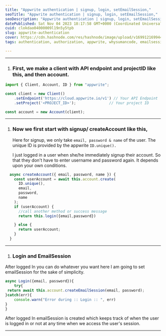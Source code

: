 ```yaml
---
title: "Appwrite authentication | signup, login, setEmailSession,"
seoTitle: "Appwrite authentication | signup, login, setEmailSession,"
seoDescription: "Appwrite authentication | signup, login, setEmailSession,"
datePublished: Sat Nov 04 2023 18:17:58 GMT+0000 (Coordinated Universal Time)
cuid: clokdao04000009l19n5y5tpb
slug: appwrite-authentication
cover: https://cdn.hashnode.com/res/hashnode/image/upload/v1699121699449/80d4ccf7-bac3-4c84-8936-0e99c5761e36.png
tags: authentication, authorization, appwrite, whysumancode, emailsession

---
```


---

1. ### First, we make a client with API endpoint and projectID like this, and then account.
    

```javascript
import { Client, Account, ID } from "appwrite";

const client = new Client()
    .setEndpoint('https://cloud.appwrite.io/v1') // Your API Endpoint
    .setProject('<PROJECT_ID>');               // Your project ID

const account = new Account(client);
```

---

1. ### Now we first start with signup/ createAccount like this,
    
    Here for signup, we only take `email, password & name` of the user. The unique ID is provided by the appwrite `ID.unique().`
    
    I just logged in a user when she/he immediately signup their account. So that they don't have to enter username and password again. It depends upon your own conditions.
    

```javascript
  async createAccount({ email, password, name }) {
    const userAccount = await this.account.create(
      ID.unique(),
      email,
      password,
      name
    );
    if (userAccount) {
      //call another method or success message
      return this.login({email,password})

    } else {
      return userAccount;
    }
  }
```

---

1. ### Login and EmailSession
    

After logged In you can do whatever you want here I am going to set emailSession for the sake of simplicity.

```javascript
async Login({email, password}){
    try{
 return await this.account.createEmailSession(email, password);
}catch(err){
    console.warn("Error during :: Login :: ", err)
}
}
```

After logged In emailSession is created which keeps track of when the user is logged in or not at any time when we access the user's session.

---